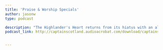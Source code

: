 ```yaml
---
title: 'Praise & Worship Specials'
author: jasonw
type: podcast

description: "The Highlander's Heart returns from its hiatus with an all new Praise and Worship Special. So you if you need some encouragement or just want to keep on being encouraged, listen and read the Bible and sing along with 2 Worship Songs and a grand ole Hymn of The Faith!"
podcast_link: http://captainscotland.audioacrobat.com/download/captainscotland-20150606050640.mp3


---
```

